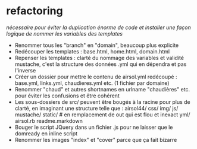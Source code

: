 # refactoring

*nécessaire pour éviter la duplication énorme de code et installer une façon
logique de nommer les variables des templates*

- Renommer tous les "branch" en "domain", beaucoup plus explicite
- Redécouper les templates : base.html, home.html, domain.html
- Repenser les templates : clarté du nommage des variables et validité mustache,
  c'est la structure des données .yml qui en dépendra et pas l'inverse
- Créer un dossier pour mettre le contenu de airsol.yml redécoupé :
  base.yml, links.yml, chaudieres.yml etc. (1 fichier par domaine)
- Renommer "chaud" et autres shortnames en urlname "chaudières" etc. pour éviter
  les confusions et être cohérent
- Les sous-dossiers de src/ peuvent être bougés à la racine pour plus de clarté,
  en imaginant une structure telle que :
      airsol44/
        css/
        img/
        js/
        mustache/
        static/ # en remplacement de out qui est flou et inexact
        yml/
        airsol.rb
        readme.markdown
- Bouger le script JQuery dans un fichier .js pour ne laisser que le domready en
  inline script
- Renommer les images "index" et "cover" parce que ça fait bizarre
